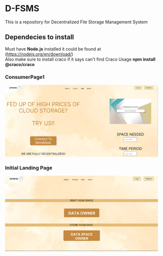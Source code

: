 # D-FSMS
This is a repository for Decentralized File Storage Management System 
## Dependecies to install
Must have **Node.js** installed it could be found at (https://nodejs.org/en/download/)  
Also make sure to install craco if it says can't find Craco Usage **npm install @craco/craco**

### ConsumerPage1 
![Shown Page1 ConsumerSide1](https://github.com/33Shivam/D-FSMS/blob/master/Assets/consumerpage1.png "Consumer Page1")

### Initial Landing Page
![Shown ILP](https://github.com/33Shivam/D-FSMS/blob/master/Assets/landin.png "Page Eh")

